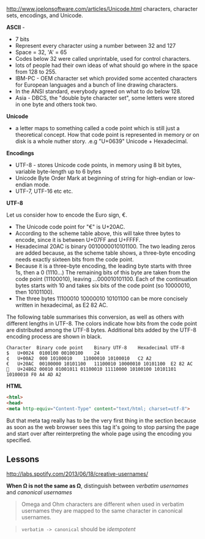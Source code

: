 http://www.joelonsoftware.com/articles/Unicode.html
characters, character sets, encodings, and Unicode.

**ASCII** - 
* 7 bits
* Represent every character using a number between 32 and 127
* Space = 32, 'A' = 65
* Codes below 32 were called unprintable, used for control characters.
* lots of people had their own ideas of what should go where in the space from 128 to 255.
* IBM-PC - OEM character set which provided some accented characters for European languages and a bunch of line drawing characters.
* In the ANSI standard, everybody agreed on what to do below 128.
* Asia - DBCS, the "double byte character set", some letters were stored in one byte and others took two. 

**Unicode**
- a letter maps to something called a code point which is still just a theoretical concept. How that code point is represented in memory or on disk is a whole nuther story. .e.g "U+0639" Unicode + Hexadecimal.

**Encodings**
- UTF-8 - stores Unicode code points, in memory using 8 bit bytes, variable byte-length up to 6 bytes
- Unicode Byte Order Mark at beginning of string for high-endian or low-endian mode.
- UTF-7, UTF-16 etc etc.

**UTF-8**

Let us consider how to encode the Euro sign, €.
* The Unicode code point for "€" is U+20AC.
* According to the scheme table above, this will take three bytes to encode, since it is between U+07FF and U+FFFF.
* Hexadecimal 20AC is binary 0010000010101100. The two leading zeros are added because, as the scheme table shows, a three-byte encoding needs exactly sixteen bits from the code point.
* Because it is a three-byte encoding, the leading byte starts with three 1s, then a 0 (1110...)
The remaining bits of this byte are taken from the code point (11100010), leaving ...000010101100.
Each of the continuation bytes starts with 10 and takes six bits of the code point (so 10000010, then 10101100).
* The three bytes 11100010 10000010 10101100 can be more concisely written in hexadecimal, as E2 82 AC.

The following table summarises this conversion, as well as others with different lengths in UTF-8. The colors indicate how bits from the code point are distributed among the UTF-8 bytes. Additional bits added by the UTF-8 encoding process are shown in black.

```
Character  Binary code point	Binary UTF-8	Hexadecimal UTF-8
$	U+0024	0100100	00100100	24
¢	U+00A2	000 10100010	11000010 10100010	C2 A2
€	U+20AC	00100000 10101100	11100010 10000010 10101100	E2 82 AC
𤭢	U+24B62	00010 01001011 01100010	11110000 10100100 10101101 10100010	F0 A4 AD A2
```

**HTML**

```html
<html>
<head>
<meta http-equiv="Content-Type" content="text/html; charset=utf-8">
```
But that meta tag really has to be the very first thing in the <head> section because as soon as the web browser sees this tag it's going to stop parsing the page and start over after reinterpreting the whole page using the encoding you specified.

## Lessons ##

http://labs.spotify.com/2013/06/18/creative-usernames/

**When Ω is not the same as Ω**, distinguish between _verbatim usernames_ and _canonical usernames_
> Omega and Ohm characters are different when used in verbatim usernames they are mapped to the same character in canonical usernames.

> ```verbatim -> canonical``` should be _idempotent_



